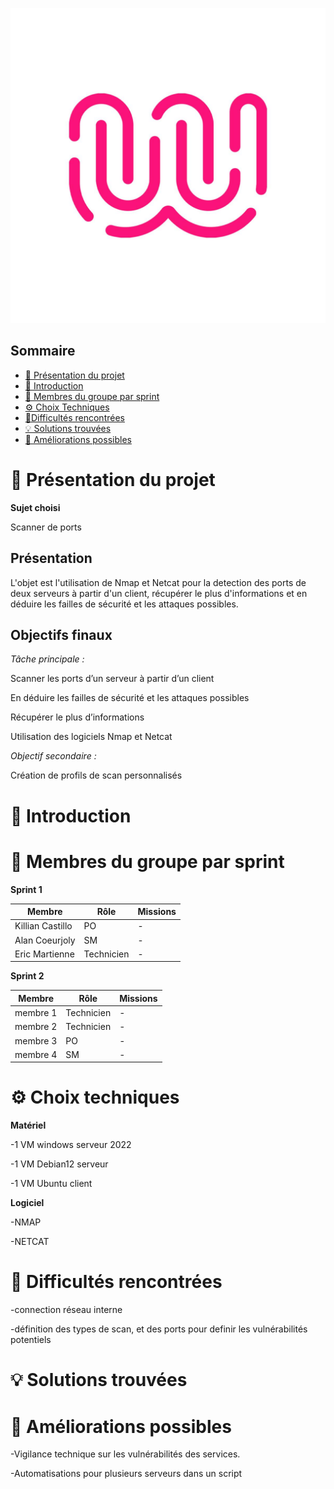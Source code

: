 ![logo de la Wild Code SChool en exemple](Ressources/logo_WCS.jpg)

## Sommaire 

- [🎯 Présentation du projet](#presentation-du-projet)
- [📜 Introduction](#introduction)
- [👥 Membres du groupe par sprint](#membres-du-groupe-par-sprint)
- [⚙️ Choix Techniques](#choix-techniques)
- [🧗Difficultés rencontrées](#difficultes-rencontrees)
- [💡 Solutions trouvées](#solutions-trouvees)
- [🚀 Améliorations possibles](#ameliorations-possibles)

# 🎯 Présentation du projet
<span id="presentation-du-projet"></span>
**Sujet choisi**

Scanner de ports

## **Présentation**

L'objet est l'utilisation de Nmap et Netcat pour la detection des ports de deux serveurs à partir d'un client, récupérer le plus d'informations et en déduire les failles de sécurité et les attaques possibles.

## **Objectifs finaux**

_Tâche principale :_

Scanner les ports d’un serveur à partir d’un client

En déduire les failles de sécurité et les attaques possibles

Récupérer le plus d’informations

Utilisation des logiciels Nmap et Netcat

_Objectif secondaire :_

Création de profils de scan personnalisés


# 📜 Introduction
<span id="introduction"></span>

# 👥 Membres du groupe par sprint
<span id="membres-du-groupe-par-sprint"></span>
**Sprint 1**

| Membre   | Rôle       | Missions |
| -------- | ---------- | -------- |
| Killian Castillo | PO         | -        |
| Alan Coeurjoly | SM         | -        |
| Eric Martienne | Technicien | -        |

**Sprint 2**

| Membre   | Rôle       | Missions |
| -------- | ---------- | -------- |
| membre 1 | Technicien | -        |
| membre 2 | Technicien | -        |
| membre 3 | PO         | -        |
| membre 4 | SM         | -        |

# ⚙️ Choix techniques
<span id="choix-techniques"></span>
**Matériel**

-1 VM windows serveur 2022

-1 VM Debian12 serveur

-1 VM Ubuntu client

**Logiciel**

-NMAP

-NETCAT

# 🧗 Difficultés rencontrées
<span id="difficultes-rencontrees"></span>

-connection réseau interne

-définition des types de scan, et des ports pour definir les vulnérabilités potentiels

# 💡 Solutions trouvées
<span id="solutions-trouvees"></span>

# 🚀 Améliorations possibles
<span id="ameliorations-possibles"></span>

-Vigilance technique sur les vulnérabilités des services.

-Automatisations pour plusieurs serveurs dans un script

